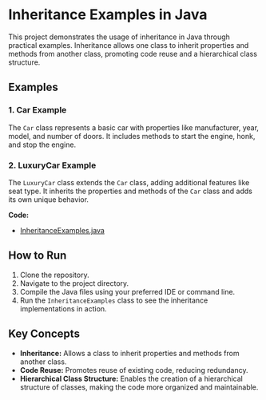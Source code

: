 # Inheritance Examples in Java

This project demonstrates the usage of inheritance in Java through practical examples. Inheritance allows one class to inherit properties and methods from another class, promoting code reuse and a hierarchical class structure.

## Examples

### 1. Car Example

The `Car` class represents a basic car with properties like manufacturer, year, model, and number of doors. It includes methods to start the engine, honk, and stop the engine.

### 2. LuxuryCar Example

The `LuxuryCar` class extends the `Car` class, adding additional features like seat type. It inherits the properties and methods of the `Car` class and adds its own unique behavior.

**Code:**
- [InheritanceExamples.java](../../java/src/awesome/lld/java/oop/inheritance/InheritanceExamples.java)

## How to Run

1. Clone the repository.
2. Navigate to the project directory.
3. Compile the Java files using your preferred IDE or command line.
4. Run the `InheritanceExamples` class to see the inheritance implementations in action.

## Key Concepts

- **Inheritance:** Allows a class to inherit properties and methods from another class.
- **Code Reuse:** Promotes reuse of existing code, reducing redundancy.
- **Hierarchical Class Structure:** Enables the creation of a hierarchical structure of classes, making the code more organized and maintainable.